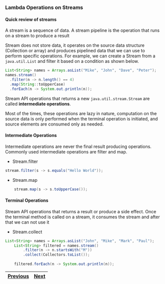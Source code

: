 ### Lambda Operations on Streams

#### Quick review of streams 
A stream is a sequence of data. A stream pipeline is the operation that runs on a stream to produce a result

Stream does not store data, it operates on the source data structure (Collection or array) and produces pipelined data 
that we can use to perform specific operations. For example, we can create a Stream from a `java.util.List` and filter 
it based on a condition as shown below.

```java
List<String> names = Arrays.asList("Mike", "John", "Dave", "Peter");  
names.stream()
  .filter(n -> n.length() == 4)
  .map(String::toUpperCase)
  .forEach(n -> System.out.println(n));
```

Stream API operations that returns a new `java.util.stream.Stream` are called __intermediate operations__.

Most of the times, these operations are lazy in nature, computation on the source data is only performed when the 
terminal operation is initiated, and source elements are consumed only as needed.

#### Intermediate Operations

Intermediate operations are never the final result producing operations. 
Commonly used intermediate operations are filter and map.

- Stream.filter
```java
stream.filter(s -> s.equals("Hello World"));
```

- Stream.map
```java
    stream.map(s -> s.toUpperCase());
```

#### Terminal Operations
Stream API operations that returns a result or produce a side effect. 
Once the terminal method is called on a stream, it consumes the stream and after that we can not use it

- Stream.collect
```java
List<String> names = Arrays.asList("John", "Mike", "Mark", "Paul");
    List<String> filtered = names.stream()
        .filter(n -> n.startsWith("M"))
        .collect(Collectors.toList());
    
    filtered.forEach(n -> System.out.println(n));
```

| [Previous](../java_interfaces/define_and_write_functional_interfaces.md) | [Next](extract_stream_data_using_map_peek_and_flatMap_methods.md) |
| :--------- | ----------: | 